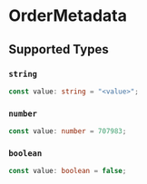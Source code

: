 # OrderMetadata


## Supported Types

### `string`

```typescript
const value: string = "<value>";
```

### `number`

```typescript
const value: number = 707983;
```

### `boolean`

```typescript
const value: boolean = false;
```

